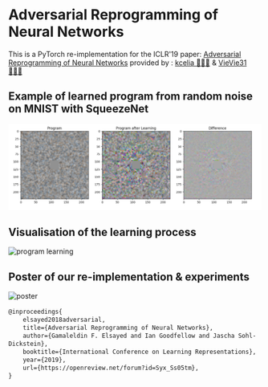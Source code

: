 # Adversarial Reprogramming of Neural Networks

This is a PyTorch re-implementation for the ICLR'19 paper: 
[Adversarial Reprogramming of Neural Networks](https://openreview.net/pdf?id=Syx_Ss05tm) 
provided by : [kcelia 👩🏻‍💻](https://github.com/kcelia/) & [VieVie31 👨🏻‍💻](https://github.com/VieVie31/)


## Example of learned program from random noise on MNIST with SqueezeNet

![program visualisation](./imgs/program_visualisation.png)

## Visualisation of the learning process

![program learning](./imgs/program_learning.gif)


## Poster of our re-implementation & experiments

![poster](./imgs/poster.png)


```
@inproceedings{
    elsayed2018adversarial,
    title={Adversarial Reprogramming of Neural Networks},
    author={Gamaleldin F. Elsayed and Ian Goodfellow and Jascha Sohl-Dickstein},
    booktitle={International Conference on Learning Representations},
    year={2019},
    url={https://openreview.net/forum?id=Syx_Ss05tm},
}
```



